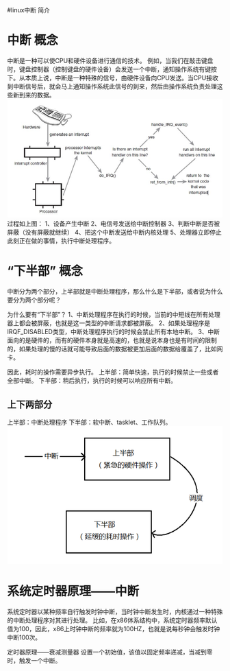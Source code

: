 #linux中断 简介
# 中断 概念

中断是一种可以使CPU和硬件设备进行通信的技术。 例如，当我们在敲击键盘时，键盘控制器（控制键盘的硬件设备）会发送一个中断，通知操作系统有键按下。从本质上说，中断是一种特殊的信号，由硬件设备向CPU发送。当CPU接收到中断信号后，就会马上通知操作系统此信号的到来，然后由操作系统负责处理这些新到来的数据。 <img src="https://raw.githubusercontent.com/Double2hao/xujiajia_blog/main/img/770.png" alt="在这里插入图片描述"> 过程如上图： 1、设备产生中断 2、电信号发送给中断控制器 3、判断中断是否被屏蔽（没有屏蔽就继续） 4、把这个中断发送给中断内核处理 5、处理器立即停止此刻正在做的事情，执行中断处理程序。

# “下半部” 概念

中断分为两个部分，上半部就是中断处理程序，那么什么是下半部，或者说为什么要分为两个部分呢？

为什么要有“下半部”？ 1、中断处理程序在执行的时候，当前的中短线在所有处理器上都会被屏蔽，也就是这一类型的中断请求都被屏蔽。 2、如果处理程序是IRQF_DISABLED类型，中断处理程序执行的时候会禁止所有本地中断。 3、中断面向的是硬件的，而有的硬件本身就是高速的，也就是说本身也是有时间的限制的，如果处理的慢的话就可能导致后面的数据被更加后面的数据给覆盖了，比如网卡。

因此，耗时的操作需要异步执行。 上半部：简单快速，执行的时候禁止一些或者全部中断。 下半部：稍后执行，执行的时候可以响应所有中断。

## 上下两部分

上半部：中断处理程序 下半部：软中断、tasklet、工作队列。 <img src="https://raw.githubusercontent.com/Double2hao/xujiajia_blog/main/img/771.png" alt="在这里插入图片描述">

# 系统定时器原理——中断

系统定时器以某种频率自行触发时钟中断，当时钟中断发生时，内核通过一种特殊的中断处理程序对其进行处理。 比如，在x86体系结构中，系统定时器频率默认值为100，因此，x86上时钟中断的频率就为100HZ，也就是说每秒钟会触发时钟中断100次。

定时器原理——衰减测量器 设置一个初始值，该值以固定频率递减，当减到零时，触发一个中断。